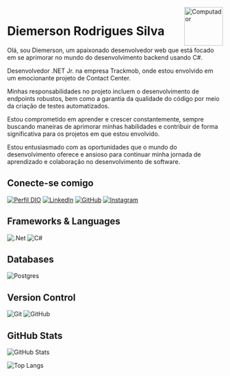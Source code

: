 <img src="https://raw.githubusercontent.com/MicaelliMedeiros/micaellimedeiros/master/image/computer-illustration.png" min-width="100px" max-width="100px" width="90px" align="right" alt="Computador">

# Diemerson Rodrigues Silva
Olá, sou Diemerson, um apaixonado desenvolvedor web que está focado em se aprimorar no mundo do desenvolvimento backend usando C#. 

Desenvolvedor .NET Jr. na empresa Trackmob, onde estou envolvido em um emocionante projeto de Contact Center.

Minhas responsabilidades no projeto incluem o desenvolvimento de endpoints robustos, bem como a garantia da qualidade do código por meio da criação de testes automatizados. 

Estou comprometido em aprender e crescer constantemente, sempre buscando maneiras de aprimorar minhas habilidades e contribuir de forma significativa para os projetos em que estou envolvido.

Estou entusiasmado com as oportunidades que o mundo do desenvolvimento oferece e ansioso para continuar minha jornada de aprendizado e colaboração no desenvolvimento de software.

## Conecte-se comigo
[![Perfil DIO](https://img.shields.io/badge/-Meu_Perfil_na_DIO-000?style=for-the-badge&logoColor=0E76A8)](https://www.dio.me/users/diemerson_silva) [![LinkedIn](https://img.shields.io/badge/linkedin-%230077B5.svg?style=for-the-badge&logo=linkedin&logoColor=white)](https://www.linkedin.com/in/diemerson-rodrigues-silva-83aa3115a/) [![GitHub](https://img.shields.io/badge/GitHub-000?style=for-the-badge&logo=github&logoColor=0E76A8)](https://github.com/diemerson/) [![Instagram](https://img.shields.io/badge/Instagram-%23E4405F.svg?style=for-the-badge&logo=Instagram&logoColor=white)](https://www.instagram.com/diemerson.rsilva/)

## Frameworks & Languages
![.Net](https://img.shields.io/badge/.NET-5C2D91?style=for-the-badge&logo=.net&logoColor=white) ![C#](https://img.shields.io/badge/c%23-%23239120.svg?style=for-the-badge&logo=c-sharp&logoColor=white)

## Databases
![Postgres](https://img.shields.io/badge/postgres-%23316192.svg?style=for-the-badge&logo=postgresql&logoColor=white)

## Version Control
![Git](https://img.shields.io/badge/git-%23F05033.svg?style=for-the-badge&logo=git&logoColor=white) ![GitHub](https://img.shields.io/badge/github-%23121011.svg?style=for-the-badge&logo=github&logoColor=white)

## GitHub Stats
![GitHub Stats](https://github-readme-stats.vercel.app/api?username=Diemerson&theme=transparent&bg_color=000&border_color=30A3DC&show_icons=true&icon_color=30A3DC&title_color=E94D5F&text_color=FFF)


![Top Langs](https://github-readme-stats-git-masterrstaa-rickstaa.vercel.app/api/top-langs/?username=Diemerson&layout=compact&bg_color=000&border_color=30A3DC&title_color=E94D5F&text_color=FFF)
